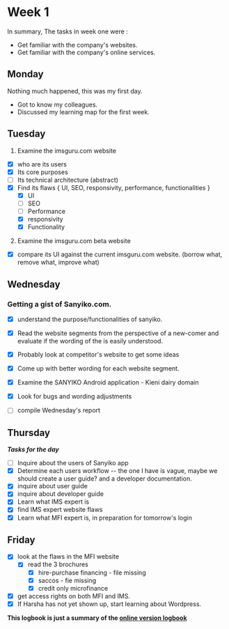 # Week 1
In summary, The tasks in week one were :
- Get familiar with the company's websites.
- Get familiar with the company's online services.


## Monday
Nothing much happened, this was my first day.
- Got to know my colleagues.
- Discussed my learning map for the first week.

## Tuesday
1. Examine the imsguru.com website
- [x] who are its users
- [x] Its core purposes
- [ ] Its technical architecture (abstract)
- [x] Find its flaws { UI, SEO, responsivity, performance, functionalities }
  - [x] UI
  - [ ] SEO
  - [ ] Performance
  - [x] responsivity
  - [x] Functionality

2. Examine the imsguru.com  beta website
- [x] compare its UI against the current imsguru.com website. (borrow what, remove what, improve what)

## Wednesday
### Getting a gist of Sanyiko.com.
- [x] understand the purpose/functionalities of sanyiko.
- [x] Read the website segments from the perspective of a new-comer and evaluate if the wording of the is easily understood.
- [x] Probably look at competitor's website to get some ideas
- [x] Come up with better wording for each website segment.
- [x] Examine the SANYIKO Android application - Kieni dairy domain
- [x] Look for bugs and wording adjustments
- [ ] compile Wednesday's report



## Thursday
***Tasks for the day***
- [ ] Inquire about the users of Sanyiko app
- [x] Determine each users workflow -- the one I have is vague, maybe we should create a user guide? and a developer documentation.
- [x] inquire about user guide
- [x] inquire about developer guide
- [x] Learn what IMS expert is
- [x] find IMS expert website flaws
- [x] Learn what MFI expert is, in preparation for tomorrow's login

## Friday
- [x] look at the flaws in the MFI website
  - [x] read the 3 brochures
    - [x] hire-purchase financing - file missing
    - [x] saccos - fie missing
    - [x] credit only microfinance
- [x] get access rights on both MFI and IMS.
- [x] If Harsha has not yet shown up, start learning about Wordpress.

**This logbook is just a summary of the [online version logbook](https://kiarie404.github.io/Attachment_journal/)**